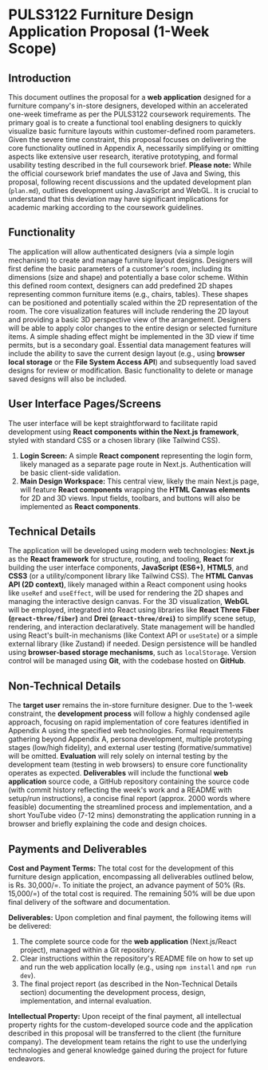 # PULS3122 Furniture Design Application Proposal (1-Week Scope)

## Introduction

This document outlines the proposal for a **web application** designed for a furniture company's in-store designers, developed within an accelerated one-week timeframe as per the PULS3122 coursework requirements. The primary goal is to create a functional tool enabling designers to quickly visualize basic furniture layouts within customer-defined room parameters. Given the severe time constraint, this proposal focuses on delivering the core functionality outlined in Appendix A, necessarily simplifying or omitting aspects like extensive user research, iterative prototyping, and formal usability testing described in the full coursework brief. **Please note:** While the official coursework brief mandates the use of Java and Swing, this proposal, following recent discussions and the updated development plan (`plan.md`), outlines development using JavaScript and WebGL. It is crucial to understand that this deviation may have significant implications for academic marking according to the coursework guidelines.

## Functionality

The application will allow authenticated designers (via a simple login mechanism) to create and manage furniture layout designs. Designers will first define the basic parameters of a customer's room, including its dimensions (size and shape) and potentially a base color scheme. Within this defined room context, designers can add predefined 2D shapes representing common furniture items (e.g., chairs, tables). These shapes can be positioned and potentially scaled within the 2D representation of the room. The core visualization features will include rendering the 2D layout and providing a basic 3D perspective view of the arrangement. Designers will be able to apply color changes to the entire design or selected furniture items. A simple shading effect might be implemented in the 3D view if time permits, but is a secondary goal. Essential data management features will include the ability to save the current design layout (e.g., using **browser local storage** or the **File System Access API**) and subsequently load saved designs for review or modification. Basic functionality to delete or manage saved designs will also be included.

## User Interface Pages/Screens

The user interface will be kept straightforward to facilitate rapid development using **React components within the Next.js framework**, styled with standard CSS or a chosen library (like Tailwind CSS).

1.  **Login Screen:** A simple **React component** representing the login form, likely managed as a separate page route in Next.js. Authentication will be basic client-side validation.
2.  **Main Design Workspace:** This central view, likely the main Next.js page, will feature **React components** wrapping the **HTML Canvas elements** for 2D and 3D views. Input fields, toolbars, and buttons will also be implemented as **React components**.

## Technical Details

The application will be developed using modern web technologies: **Next.js** as the **React framework** for structure, routing, and tooling, **React** for building the user interface components, **JavaScript (ES6+)**, **HTML5**, and **CSS3** (or a utility/component library like Tailwind CSS). The **HTML Canvas API (2D context)**, likely managed within a React component using hooks like `useRef` and `useEffect`, will be used for rendering the 2D shapes and managing the interactive design canvas. For the 3D visualization, **WebGL** will be employed, integrated into React using libraries like **React Three Fiber (`@react-three/fiber`)** and **Drei (`@react-three/drei`)** to simplify scene setup, rendering, and interaction declaratively. State management will be handled using React's built-in mechanisms (like Context API or `useState`) or a simple external library (like Zustand) if needed. Design persistence will be handled using **browser-based storage mechanisms**, such as `localStorage`. Version control will be managed using **Git**, with the codebase hosted on **GitHub**.

## Non-Technical Details

The **target user** remains the in-store furniture designer. Due to the 1-week constraint, the **development process** will follow a highly condensed agile approach, focusing on rapid implementation of core features identified in Appendix A using the specified web technologies. Formal requirements gathering beyond Appendix A, persona development, multiple prototyping stages (low/high fidelity), and external user testing (formative/summative) will be omitted. **Evaluation** will rely solely on internal testing by the development team (testing in web browsers) to ensure core functionality operates as expected. **Deliverables** will include the functional **web application** source code, a GitHub repository containing the source code (with commit history reflecting the week's work and a README with setup/run instructions), a concise final report (approx. 2000 words where feasible) documenting the streamlined process and implementation, and a short YouTube video (7-12 mins) demonstrating the application running in a browser and briefly explaining the code and design choices.

## Payments and Deliverables

**Cost and Payment Terms:** The total cost for the development of this furniture design application, encompassing all deliverables outlined below, is Rs. 30,000/=. To initiate the project, an advance payment of 50% (Rs. 15,000/=) of the total cost is required. The remaining 50% will be due upon final delivery of the software and documentation.

**Deliverables:** Upon completion and final payment, the following items will be delivered:
1.  The complete source code for the **web application** (Next.js/React project), managed within a Git repository.
2.  Clear instructions within the repository's README file on how to set up and run the web application locally (e.g., using `npm install` and `npm run dev`).
3.  The final project report (as described in the Non-Technical Details section) documenting the development process, design, implementation, and internal evaluation.

**Intellectual Property:** Upon receipt of the final payment, all intellectual property rights for the custom-developed source code and the application described in this proposal will be transferred to the client (the furniture company). The development team retains the right to use the underlying technologies and general knowledge gained during the project for future endeavors. 